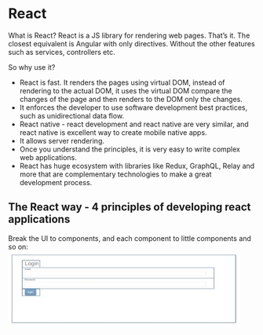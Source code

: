 # React


What is React?
React is a JS library for rendering web pages. That’s it. The closest equivalent is Angular with only directives. Without the other features such as services, controllers etc.


So why use it?
- React is fast. It renders the pages using virtual DOM, instead of rendering to the actual DOM, it uses the virtual DOM compare the changes of the page and then renders to the DOM only the changes.
- It enforces the developer to use software development best practices, such as unidirectional data flow.
- React native - react development and react native are very similar, and react native is excellent way to create mobile native apps.
- It allows server rendering.
- Once you understand the principles, it is very easy to write complex web applications.
- React has huge ecosystem with libraries like Redux, GraphQL, Relay and more that are complementary technologies to make a great development process.

## The React way - 4 principles of developing react applications
Break the UI to components, and each component to little components and so on:
![Break page to components](img/components.jpg)
